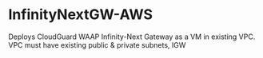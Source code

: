 # InfinityNextGW-AWS
Deploys CloudGuard WAAP Infinity-Next Gateway as a VM in existing VPC. VPC must have existing public &amp; private subnets, IGW
